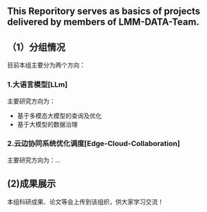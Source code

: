 ## This Reporitory serves as basics of projects delivered by members of LMM-DATA-Team.

<!--

**Here are some ideas to get you started:**

🙋‍♀️ A short introduction - what is your organization all about?
🌈 Contribution guidelines - how can the community get involved?
👩‍💻 Useful resources - where can the community find your docs? Is there anything else the community should know?
🍿 Fun facts - what does your team eat for breakfast?
🧙 Remember, you can do mighty things with the power of [Markdown](https://docs.github.com/github/writing-on-github/getting-started-with-writing-and-formatting-on-github/basic-writing-and-formatting-syntax)
-->
## （1）分组情况
目前本组主要分为两个方向：
### 1.大语言模型[LLm]
主要研究方向为：
* 基于多模态大模型的查询及优化
* 基于大模型的数据治理
### 2.云边协同系统优化调度[Edge-Cloud-Collaboration]
主要研究方向为：...
## (2)成果展示
本组科研成果、论文等会上传到该组织，供大家学习交流！

